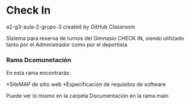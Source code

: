 # Check In

a2-g3-aula-2-grupo-3 created by GitHub Classroom

Sistema para reserva de turnos del Gimnasio CHECK IN, siendo utilizado tanto por el Administrador como por el deportista

### Rama Dcomunetación

En esta rama encontrarás:

*SiteMAP de sitio web 
*Especificación de requisitos de software

Puede ver lo mismo en la carpeta Documentación en la rama main

